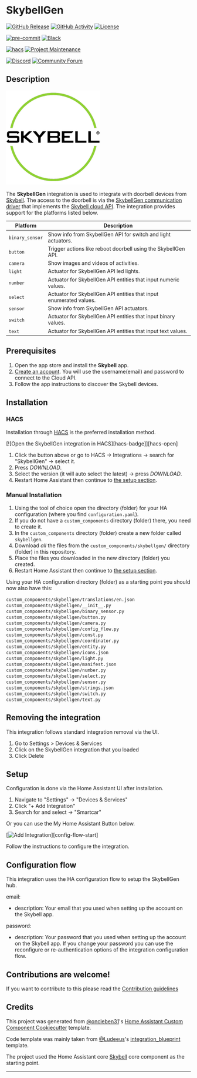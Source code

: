 # SkybellGen

[![GitHub Release][releases-shield]][releases]
[![GitHub Activity][commits-shield]][commits]
[![License][license-shield]](LICENSE)

[![pre-commit][pre-commit-shield]][pre-commit]
[![Black][black-shield]][black]

[![hacs][hacsbadge]][hacs]
[![Project Maintenance][maintenance-shield]][user_profile]

[![Discord][discord-shield]][discord]
[![Community Forum][forum-shield]][forum]

## Description

![Skybell](skybell.png)

The **SkybellGen** integration is used to integrate with doorbell devices from [Skybell](https://skybell.com/).
The access to the doorbell is via the [SkybellGen communication driver](https://pypi.org/project/aioskybellgen/)
that implements the [Skybell cloud API](https://api.skybell.network/docs/).
The integration provides support for the platforms listed below.

| Platform        | Description                                                        |
| --------------- | ------------------------------------------------------------------ |
| `binary_sensor` | Show info from SkybellGen API for switch and light actuators.      |
| `button`        | Trigger actions like reboot doorbell using the SkybellGen API.     |
| `camera`        | Show images and videos of activities.                              |
| `light`         | Actuator for SkybellGen API led lights.                            |
| `number`        | Actuator for SkybellGen API entities that input numeric values.    |
| `select`        | Actuator for SkybellGen API entities that input enumerated values. |
| `sensor`        | Show info from SkybellGen API actuators.                           |
| `switch`        | Actuator for SkybellGen API entities that input binary values.     |
| `text`          | Actuator for SkybellGen API entities that input text values.       |

## Prerequisites

1. Open the app store and install the **Skybell** app.
2. [Create an account](https://support.skybell.com/hc/en-us/articles/36672108421645-Account-Creation-and-Verification).
   You will use the username(email) and password to connect to the Cloud API.
3. Follow the app instructions to discover the Skybell devices.

## Installation

### HACS

Installation through [HACS][hacs] is the preferred installation method.

[![Open the SkybellGen integration in HACS][hacs-badge]][hacs-open]

1. Click the button above or go to HACS &rarr; Integrations &rarr; search for
   "SkybellGen" &rarr; select it.
1. Press _DOWNLOAD_.
1. Select the version (it will auto select the latest) &rarr; press _DOWNLOAD_.
1. Restart Home Assistant then continue to [the setup section](#setup).

### Manual Installation

1. Using the tool of choice open the directory (folder) for your HA configuration (where you find `configuration.yaml`).
2. If you do not have a `custom_components` directory (folder) there, you need to create it.
3. In the `custom_components` directory (folder) create a new folder called `skybellgen`.
4. Download _all_ the files from the `custom_components/skybellgen/` directory (folder) in this repository.
5. Place the files you downloaded in the new directory (folder) you created.
6. Restart Home Assistant then continue to [the setup section](#setup).

Using your HA configuration directory (folder) as a starting point you should now also have this:

```text
custom_components/skybellgen/translations/en.json
custom_components/skybellgen/__init__.py
custom_components/skybellgen/binary_sensor.py
custom_components/skybellgen/button.py
custom_components/skybellgen/camera.py
custom_components/skybellgen/config_flow.py
custom_components/skybellgen/const.py
custom_components/skybellgen/coordinator.py
custom_components/skybellgen/entity.py
custom_components/skybellgen/icons.json
custom_components/skybellgen/light.py
custom_components/skybellgen/manifest.json
custom_components/skybellgen/number.py
custom_components/skybellgen/select.py
custom_components/skybellgen/sensor.py
custom_components/skybellgen/strings.json
custom_components/skybellgen/switch.py
custom_components/skybellgen/text.py
```

## Removing the integration

This integration follows standard integration removal via the UI.

1. Go to Settings > Devices & Services
2. Click on the SkybellGen integration that you loaded
3. Click Delete

## Setup

Configuration is done via the Home Assistant UI after installation.

1. Navigate to "Settings" &rarr; "Devices & Services"
1. Click "+ Add Integration"
1. Search for and select &rarr; "Smartcar"

Or you can use the My Home Assistant Button below.

[![Add Integration](https://my.home-assistant.io/badges/config_flow_start.svg)][config-flow-start]

Follow the instructions to configure the integration.

## Configuration flow

This integration uses the HA configuration flow to setup the SkybellGen hub.

email:

- description: Your email that you used when setting up the account on the Skybell app.

password:

- description: Your password that you used when setting up the account on the Skybell app. If you
  change your password you can use the reconfigure or re-authentication options of the integration configuration flow.

<!---->

## Contributions are welcome!

If you want to contribute to this please read the [Contribution guidelines](CONTRIBUTING.md)

## Credits

This project was generated from [@oncleben31](https://github.com/oncleben31)'s [Home Assistant Custom Component Cookiecutter](https://github.com/oncleben31/cookiecutter-homeassistant-custom-component) template.

Code template was mainly taken from [@Ludeeus](https://github.com/ludeeus)'s [integration_blueprint][integration_blueprint] template.

The project used the Home Assistant core [Skybell](https://www.home-assistant.io/integrations/skybell/) core component as the starting point.

---

[integration_blueprint]: https://github.com/custom-components/integration_blueprint
[black]: https://github.com/psf/black
[black-shield]: https://img.shields.io/badge/code%20style-black-000000.svg?style=for-the-badge
[commits-shield]: https://img.shields.io/github/commit-activity/y/tcareyintx/skybellgen.svg?style=for-the-badge
[commits]: https://github.com/tcareyintx/skybellgen/commits/main
[hacs]: https://hacs.xyz
[hacsbadge]: https://img.shields.io/badge/HACS-Custom-orange.svg?style=for-the-badge
[discord]: https://discord.gg/Qa5fW2R
[discord-shield]: https://img.shields.io/discord/330944238910963714.svg?style=for-the-badge
[exampleimg]: example.png
[forum-shield]: https://img.shields.io/badge/community-forum-brightgreen.svg?style=for-the-badge
[forum]: https://community.home-assistant.io/
[license-shield]: https://img.shields.io/github/license/tcareyintx/skybellgen.svg?style=for-the-badge
[maintenance-shield]: https://img.shields.io/badge/maintainer-%40tcareyintx-blue.svg?style=for-the-badge
[pre-commit]: https://github.com/pre-commit/pre-commit
[pre-commit-shield]: https://img.shields.io/badge/pre--commit-enabled-brightgreen?style=for-the-badge
[releases-shield]: https://img.shields.io/github/release/tcareyintx/skybellgen.svg?style=for-the-badge
[releases]: https://github.com/tcareyintx/skybellgen/releases
[user_profile]: https://github.com/tcareyintx

